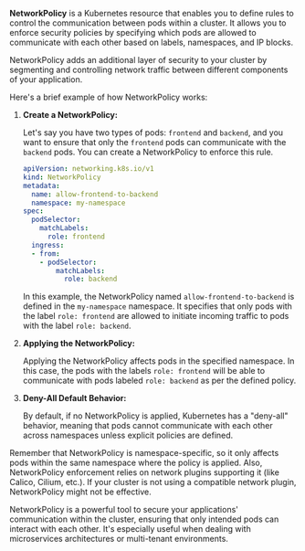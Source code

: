 **NetworkPolicy** is a Kubernetes resource that enables you to define rules to control the communication between pods within a cluster. It allows you to enforce security policies by specifying which pods are allowed to communicate with each other based on labels, namespaces, and IP blocks.

NetworkPolicy adds an additional layer of security to your cluster by segmenting and controlling network traffic between different components of your application.

Here's a brief example of how NetworkPolicy works:

1. **Create a NetworkPolicy:**

   Let's say you have two types of pods: `frontend` and `backend`, and you want to ensure that only the `frontend` pods can communicate with the `backend` pods. You can create a NetworkPolicy to enforce this rule.

   ```yaml
   apiVersion: networking.k8s.io/v1
   kind: NetworkPolicy
   metadata:
     name: allow-frontend-to-backend
     namespace: my-namespace
   spec:
     podSelector:
       matchLabels:
         role: frontend
     ingress:
     - from:
       - podSelector:
           matchLabels:
             role: backend
   ```

   In this example, the NetworkPolicy named `allow-frontend-to-backend` is defined in the `my-namespace` namespace. It specifies that only pods with the label `role: frontend` are allowed to initiate incoming traffic to pods with the label `role: backend`.

2. **Applying the NetworkPolicy:**

   Applying the NetworkPolicy affects pods in the specified namespace. In this case, the pods with the labels `role: frontend` will be able to communicate with pods labeled `role: backend` as per the defined policy.

3. **Deny-All Default Behavior:**

   By default, if no NetworkPolicy is applied, Kubernetes has a "deny-all" behavior, meaning that pods cannot communicate with each other across namespaces unless explicit policies are defined.

Remember that NetworkPolicy is namespace-specific, so it only affects pods within the same namespace where the policy is applied. Also, NetworkPolicy enforcement relies on network plugins supporting it (like Calico, Cilium, etc.). If your cluster is not using a compatible network plugin, NetworkPolicy might not be effective.

NetworkPolicy is a powerful tool to secure your applications' communication within the cluster, ensuring that only intended pods can interact with each other. It's especially useful when dealing with microservices architectures or multi-tenant environments.
